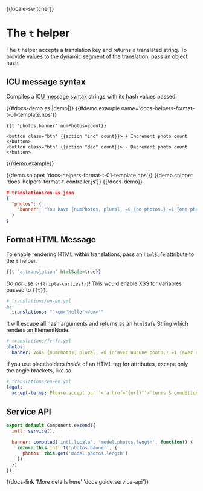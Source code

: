 {{locale-switcher}}
# The `t` helper

The `t` helper accepts a translation key and returns a translated string.
To provide values to the dynamic segment of the translation, pass an object hash.

## ICU message syntax

Compiles a [ICU message syntax](https://formatjs.io/docs/core-concepts/icu-syntax) strings with its hash values passed.

{{#docs-demo as |demo|}}
  {{#demo.example name='docs-helpers-format-t-01-template.hbs'}}

    {{t 'photos.banner' numPhotos=count}}

    <button class="btn" {{action "inc" count}}> + Increment photo count </button>
    <button class="btn" {{action "dec" count}}> - Decrement photo count </button>
  {{/demo.example}}

  {{demo.snippet 'docs-helpers-format-t-01-template.hbs'}}
  {{demo.snippet 'docs-helpers-format-t-controller.js'}}
{{/docs-demo}}

```json
# translations/en-us.json
{
  "photos": {
    "banner": "You have {numPhotos, plural, =0 {no photos.} =1 {one photo.} other {# photos.}}"
  }
}
```

## Format HTML Message

To enable rendering HTML within translations, pass an `htmlSafe` attribute to the `t` helper.

```hbs
{{t 'a.translation' htmlSafe=true}}
```

_Do not_ use `{{{triple-curlies}}}`! This would enable XSS for variables passed
to `{{t}}`.

```yaml
# translations/en-en.yml
a:
  translations: "'<em>'Hello'</em>'"
```

It will escape all hash arguments and returns as an `htmlSafe` String which renders an ElementNode.  

```yaml
# translations/fr-fr.yml
photos:
  banner: Vous {numPhotos, plural, =0 {n'avez aucune photo.} =1 {avez une photo.} other {avez {numPhotos} photos.}}
```

If you use placeholders _inside_ of an HTML tag for attributes, escape only the
angle brackets, like so:

```yaml
# translations/en-en.yml
legal:
  accept-terms: Please accept our '<'a href="{url}"'>'terms & conditions'</a>'.
```

## Service API

```js
export default Component.extend({
  intl: service(),

  banner: computed('intl.locale', 'model.photos.length', function() {
    return this.intl.t('photos.banner', {
      photos: this.get('model.photos.length')
    });
  })
});
```

{{docs-link 'More details here' 'docs.guide.service-api'}}
